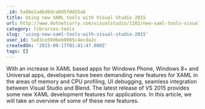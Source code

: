 ```yaml
---
_id: 5a88e1adbd6dca0d5f0d25a6
title: Using new XAML tools with Visual Studio 2015
url: http://www.dotnetcurry.com/visualstudio/1182/new-xaml-tools-visual-studio-2015
category: libraries-tools
slug: 'using-new-xaml-tools-with-visual-studio-2015'
user_id: 5a83ce59d6eb0005c4ecda2c
createdOn: '2015-09-17T01:41:47.000Z'
tags: []
---
```


With an increase in XAML based apps for Windows Phone, Windows 8+ and Universal apps, developers have been demanding new features for XAML in the areas of memory and CPU profiling, UI debugging, seamless integration between Visual Studio and Blend. The latest release of VS 2015 provides some new XAML development features for applications. In this article, we will take an overview of some of these new features.
